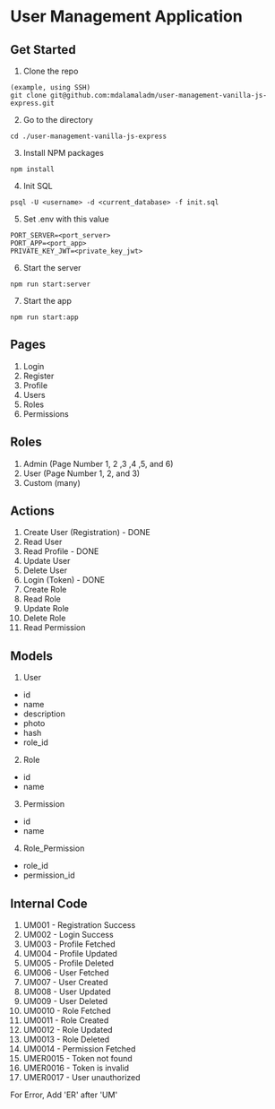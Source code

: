 # User Management Application

## Get Started
1. Clone the repo
```
(example, using SSH)
git clone git@github.com:mdalamaladm/user-management-vanilla-js-express.git
```
2. Go to the directory
```
cd ./user-management-vanilla-js-express
```
3. Install NPM packages
```
npm install
```
4. Init SQL
```
psql -U <username> -d <current_database> -f init.sql
```
5. Set .env with this value
```
PORT_SERVER=<port_server>
PORT_APP=<port_app>
PRIVATE_KEY_JWT=<private_key_jwt>
```
6. Start the server
```
npm run start:server
```
7. Start the app
```
npm run start:app
```

## Pages
1. Login
2. Register
3. Profile
4. Users
5. Roles
6. Permissions

## Roles
1. Admin (Page Number 1, 2 ,3 ,4 ,5, and 6)
2. User (Page Number 1, 2, and 3)
3. Custom (many)

## Actions
1. Create User (Registration) - DONE
2. Read User
3. Read Profile - DONE
4. Update User
5. Delete User
6. Login (Token) - DONE
7. Create Role
8. Read Role
9. Update Role
10. Delete Role
11. Read Permission

## Models
1. User
- id
- name
- description
- photo
- hash
- role_id
2. Role
- id
- name
3. Permission
- id
- name
4. Role_Permission
- role_id
- permission_id

## Internal Code
1. UM001 - Registration Success
2. UM002 - Login Success
3. UM003 - Profile Fetched
4. UM004 - Profile Updated
5. UM005 - Profile Deleted
6. UM006 - User Fetched
7. UM007 - User Created
8. UM008 - User Updated
9. UM009 - User Deleted
10. UM0010 - Role Fetched
11. UM0011 - Role Created
12. UM0012 - Role Updated
13. UM0013 - Role Deleted
14. UM0014 - Permission Fetched
15. UMER0015 - Token not found
16. UMER0016 - Token is invalid
17. UMER0017 - User unauthorized

For Error, Add 'ER' after 'UM'


